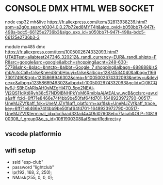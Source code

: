 # CONSOLE DMX HTML WEB SOCKET
node esp32 mh&live
https://fr.aliexpress.com/item/32813938236.html?spm=a2g0o.search0304.0.0.27b72ed8MYT4jt&algo_pvid=b050bb7f-947f-498a-bdc5-66125e2736b3&algo_exp_id=b050bb7f-947f-498a-bdc5-66125e2736b3-3

module mx485 dmx
https://fr.aliexpress.com/item/1005002674332093.html?UTABTest=aliabtest247346_320212&_randl_currency=EUR&_randl_shipto=FR&src=google&src=google&albch=shopping&acnt=248-630-5778&slnk=&plac=&mtctp=&albbt=Google_7_shopping&albagn=888888&isSmbAutoCall=false&needSmbHouyi=false&albcp=12874534040&albag=116673017490&trgt=1235868946302&crea=fr1005002674332093&netw=u&device=c&albpg=1235868946302&albpd=fr1005002674332093&gclid=Cj0KCQjw6J-SBhCrARIsAH0yMZgHi47O_5po2NEAi-Vj2QS11dXt8Ryh38c57ND9IBNHPkYxM6RmibIaAjAtEALw_wcB&gclsrc=aw.ds&aff_fcid=6ff71e8466e74f4bb9be50faf64fd701-1648923972790-00517-UneMJZVf&aff_fsk=UneMJZVf&aff_platform=aaf&sk=UneMJZVf&aff_trace_key=6ff71e8466e74f4bb9be50faf64fd701-1648923972790-00517-UneMJZVf&terminal_id=dcc5aad33fad4a4f8d07608ebc7facab&OLP=1081900308_f_group0&o_s_id=1081900308&afSmartRedirect=y

## vscode platformio

## wifi setup

- ssid "esp-club"
- password "lightclub"
- Ip(192, 168, 2, 250);
- NMask(255, 0, 0, 0);
